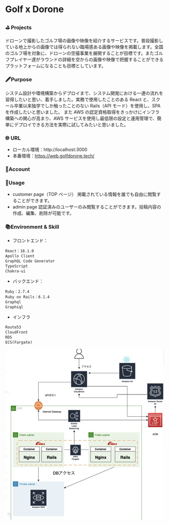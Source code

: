 # Golf x Dorone

### ⛳️ Projects 　

ドローンで撮影したゴルフ場の画像や映像を紹介するサービスです。普段撮影している地上からの画像では得られない臨場感ある画像や映像を掲載します。全国のゴルフ場を対象に、ドローンの空撮事業を展開することが目標です。またゴルフプレイヤー達がラウンドの詳細を空からの画像や映像で把握することができるプラットフォームになることも目標としています。

### 🖋Purpose

システム設計や環境構築からデプロイまで、システム開発における一連の流れを習得したいと思い、着手しました。実務で使用したことのある React と、スクール卒業以来独学でしか触ったことのない Rails（API モード）を使用し、SPA を作成したいと思いました。
また AWS の認定資格取得をきっかけにインフラ構築への関心が高まり、AWS サービスを使用し最低限の設定と運用管理で、簡単にデプロイできる方法を実際に試してみたいと思いました。

### 🌐 URL

- ローカル環境：http://localhost:3000
- 本番環境：https://web.golfdorone.tech/

### 🔑Account

### 🙌Usage

- customer page（TOP ページ）
  掲載されている情報を誰でも自由に閲覧することができます。
- admin page
  認証済みのユーザーのみ閲覧することができます。投稿内容の作成、編集、削除が可能です。

### 📚Environment & Skill

- フロントエンド：

```
React：18.1.0
Apollo Client
GraphQL Code Generator
TypeScript
Chakra-ui
```

- バックエンド：

```
Ruby：2.7.4
Ruby on Rails：6.1.4
Graphql
Graphiql
```

- インフラ

```
Route53
CloudFront
RDS
ECS(Fargate)
```

![infra](profile/statics/infra_image.png)
